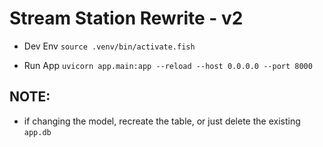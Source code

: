 # Stream Station Rewrite - v2
- Dev Env
    ` source .venv/bin/activate.fish `

- Run App
    `uvicorn app.main:app --reload --host 0.0.0.0 --port 8000`

## NOTE:
- if changing the model, recreate the table, or just delete the existing `app.db`